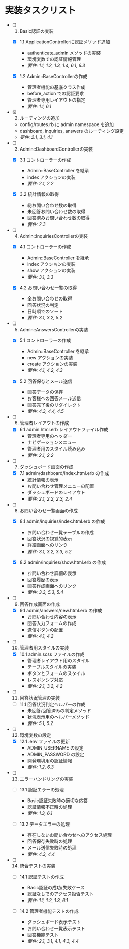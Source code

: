 # 実装タスクリスト

- [ ] 1. Basic認証の実装
  - [x] 1.1 ApplicationControllerに認証メソッド追加
    - authenticate_admin メソッドの実装
    - 環境変数での認証情報管理
    - _要件: 1.1, 1.2, 1.3, 1.4, 6.1, 6.3_

  - [x] 1.2 Admin::BaseControllerの作成
    - 管理者機能の基底クラス作成
    - before_action での認証要求
    - 管理者専用レイアウトの指定
    - _要件: 1.1, 6.1_

- [x] 2. ルーティングの追加
  - config/routes.rb に admin namespace を追加
  - dashboard, inquiries, answers のルーティング設定
  - _要件: 2.1, 3.1, 4.1_

- [ ] 3. Admin::DashboardControllerの実装
  - [x] 3.1 コントローラーの作成
    - Admin::BaseController を継承
    - index アクションの実装
    - _要件: 2.1, 2.2_

  - [x] 3.2 統計情報の取得
    - 総お問い合わせ数の取得
    - 未回答お問い合わせ数の取得
    - 回答済みお問い合わせ数の取得
    - _要件: 2.3_

- [ ] 4. Admin::InquiriesControllerの実装
  - [x] 4.1 コントローラーの作成
    - Admin::BaseController を継承
    - index アクションの実装
    - show アクションの実装
    - _要件: 3.1, 3.3_

  - [x] 4.2 お問い合わせ一覧の取得
    - 全お問い合わせの取得
    - 回答状況の判定
    - 日時順でのソート
    - _要件: 3.1, 3.2, 5.2_

- [ ] 5. Admin::AnswersControllerの実装
  - [x] 5.1 コントローラーの作成
    - Admin::BaseController を継承
    - new アクションの実装
    - create アクションの実装
    - _要件: 4.1, 4.2, 4.3_

  - [x] 5.2 回答保存とメール送信
    - 回答データの保存
    - お客様への回答メール送信
    - 回答完了後のリダイレクト
    - _要件: 4.3, 4.4, 4.5_

- [ ] 6. 管理者レイアウトの作成
  - [x] 6.1 admin.html.erb レイアウトファイル作成
    - 管理者専用のヘッダー
    - ナビゲーションメニュー
    - 管理者用のスタイル読み込み
    - _要件: 2.1, 2.2_

- [ ] 7. ダッシュボード画面の作成
  - [x] 7.1 admin/dashboard/index.html.erb の作成
    - 統計情報の表示
    - お問い合わせ管理メニューの配置
    - ダッシュボードのレイアウト
    - _要件: 2.1, 2.2, 2.3, 2.4_

- [ ] 8. お問い合わせ一覧画面の作成
  - [x] 8.1 admin/inquiries/index.html.erb の作成
    - お問い合わせ一覧テーブルの作成
    - 回答状況の視覚的表示
    - 詳細画面へのリンク
    - _要件: 3.1, 3.2, 3.3, 5.2_

  - [x] 8.2 admin/inquiries/show.html.erb の作成
    - お問い合わせ詳細の表示
    - 回答履歴の表示
    - 回答作成画面へのリンク
    - _要件: 3.3, 5.3, 5.4_

- [ ] 9. 回答作成画面の作成
  - [x] 9.1 admin/answers/new.html.erb の作成
    - お問い合わせ内容の表示
    - 回答入力フォームの作成
    - 送信ボタンの配置
    - _要件: 4.1, 4.2_

- [ ] 10. 管理者用スタイルの実装
  - [x] 10.1 admin.scss ファイルの作成
    - 管理者レイアウト用のスタイル
    - テーブルスタイルの実装
    - ボタンとフォームのスタイル
    - レスポンシブ対応
    - _要件: 2.1, 3.2, 4.2_

- [ ] 11. 回答状況管理の実装
  - [ ] 11.1 回答状況判定ヘルパーの作成
    - 未回答/回答済みの判定メソッド
    - 状況表示用のヘルパーメソッド
    - _要件: 5.1, 5.2_

- [ ] 12. 環境変数の設定
  - [x] 12.1 .env ファイルの更新
    - ADMIN_USERNAME の設定
    - ADMIN_PASSWORD の設定
    - 開発環境用の認証情報
    - _要件: 1.2, 6.3_

- [ ] 13. エラーハンドリングの実装
  - [ ] 13.1 認証エラーの処理
    - Basic認証失敗時の適切な応答
    - 認証情報不正時の処理
    - _要件: 1.3, 6.1_

  - [ ] 13.2 データエラーの処理
    - 存在しないお問い合わせへのアクセス処理
    - 回答保存失敗時の処理
    - メール送信失敗時の処理
    - _要件: 4.3, 4.4_

- [ ] 14. 統合テストの実装
  - [ ] 14.1 認証テストの作成
    - Basic認証の成功/失敗ケース
    - 認証なしでのアクセス拒否テスト
    - _要件: 1.1, 1.2, 1.3, 6.1_

  - [ ] 14.2 管理者機能テストの作成
    - ダッシュボード表示テスト
    - お問い合わせ一覧表示テスト
    - 回答機能テスト
    - _要件: 2.1, 3.1, 4.1, 4.3, 4.4_